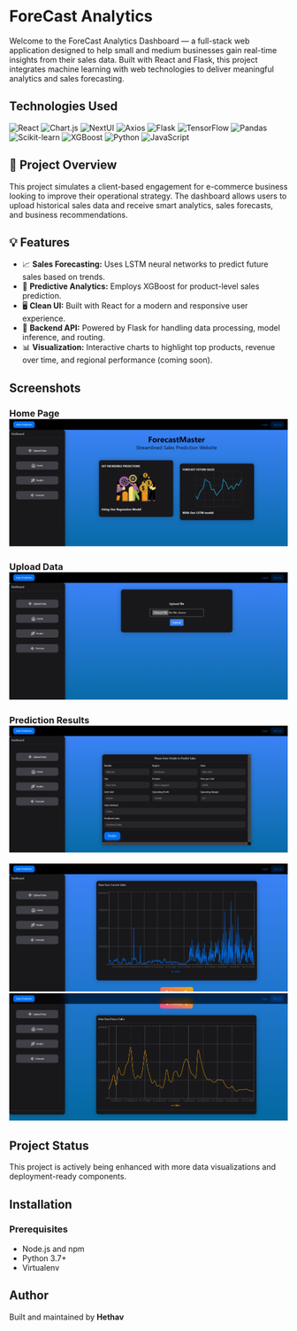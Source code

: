 # ForeCast Analytics

Welcome to the ForeCast Analytics Dashboard — a full-stack web application designed to help small and medium businesses gain real-time insights from their sales data. Built with React and Flask, this project integrates machine learning with web technologies to deliver meaningful analytics and sales forecasting.

## Technologies Used

![React](https://img.shields.io/badge/React-61DAFB?style=for-the-badge&logo=react&logoColor=black) ![Chart.js](https://img.shields.io/badge/Chart.js-F6B41B?style=for-the-badge&logo=chart.js&logoColor=white) ![NextUI](https://img.shields.io/badge/NextUI-000000?style=for-the-badge&logo=nextui&logoColor=white) ![Axios](https://img.shields.io/badge/Axios-5A29E6?style=for-the-badge&logo=axios&logoColor=white) ![Flask](https://img.shields.io/badge/Flask-000000?style=for-the-badge&logo=flask&logoColor=white) ![TensorFlow](https://img.shields.io/badge/TensorFlow-FF6F00?style=for-the-badge&logo=tensorflow&logoColor=white) ![Pandas](https://img.shields.io/badge/Pandas-150458?style=for-the-badge&logo=pandas&logoColor=white) ![Scikit-learn](https://img.shields.io/badge/Scikit-learn-F7931E?style=for-the-badge&logo=scikit-learn&logoColor=white) ![XGBoost](https://img.shields.io/badge/XGBoost-3A8E4F?style=for-the-badge&logo=xgboost&logoColor=white) ![Python](https://img.shields.io/badge/Python-3776AB?style=for-the-badge&logo=python&logoColor=white) ![JavaScript](https://img.shields.io/badge/JavaScript-F7DF1E?style=for-the-badge&logo=javascript&logoColor=black)

## 🚀 Project Overview

This project simulates a client-based engagement for e-commerce business looking to improve their operational strategy. The dashboard allows users to upload historical sales data and receive smart analytics, sales forecasts, and business recommendations.

## 💡 Features

- 📈 **Sales Forecasting:** Uses LSTM neural networks to predict future sales based on trends.
- 🎯 **Predictive Analytics:** Employs XGBoost for product-level sales prediction.
- 🖥️ **Clean UI:** Built with React for a modern and responsive user experience.
- 🔄 **Backend API:** Powered by Flask for handling data processing, model inference, and routing.
- 📊 **Visualization:** Interactive charts to highlight top products, revenue over time, and regional performance (coming soon).

## Screenshots

### Home Page ![homepage](assets/homepagescreenshot.png)

### Upload Data ![upload](assets/uploadscreenshot.png)

### Prediction Results ![regression](assets/lstmscreenshot.png)

![pastsales](assets/pastsalesscreenshot.png)
![futuresales](assets/futuresalesscreenshot.png)

## Project Status

This project is actively being enhanced with more data visualizations and deployment-ready components.

## Installation

### Prerequisites

- Node.js and npm
- Python 3.7+
- Virtualenv

## Author

Built and maintained by **Hethav**
